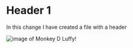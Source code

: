 # Header 1



In this change I have created a file with a header

![image of Monkey D Luffy!](https://i.pinimg.com/736x/50/08/ef/5008efb9df96969624d2674645027a3a.jpg)
